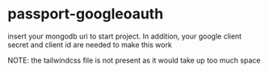 # passport-googleoauth

insert your mongodb uri to start project. In addition, your google client secret and client id are needed to make this work


NOTE: the tailwindcss file is not present as it would take up too much space
